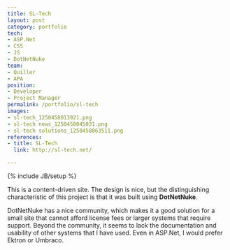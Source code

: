 ```yaml
---
title: SL-Tech
layout: post
category: portfolio
tech:
- ASP.Net
- CSS
- JS
- DotNetNuke
team:
- Quiller
- APA
position:
- Developer
- Project Manager
permalink: /portfolio/sl-tech
images:
- sl-tech_1250458013921.png
- sl-tech news_1250458045031.png
- sl-tech solutions_1250458063511.png
references:
- title: SL-Tech
  link: http://sl-tech.net/

---
```

{% include JB/setup %}
<div id="node-40" class="node node-portfolio node-promoted">
  <div class="content clearfix">
    <div class="field field-name-body field-type-text-with-summary field-label-hidden"><div class="field-items"><div class="field-item even"><p>This is a content-driven site. The design is nice, but the distinguishing characteristic of this project is that it was built using <strong>DotNetNuke</strong>.</p>
<p>DotNetNuke has a nice community, which makes it a good solution for a small site that cannot afford license fees or larger systems that require support. Beyond the community, it seems to lack the documentation and usability of other systems that I have used. Even in ASP.Net, I would prefer Ektron or Umbraco.</p>
</div></div></div>  </div>
</div>
